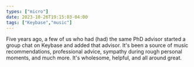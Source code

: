 ```yaml
---
types: ["micro"]
date: 2023-10-26T19:15:03-04:00
tags: ["Keybase","music"]
---
```

Five years ago, a few of us who had (had) the same PhD advisor started a group chat  on Keybase and added that advisor. It's been a source of music recommendations, professional advice, sympathy during rough personal moments, and much more. It's wholesome, helpful, and all around great.
